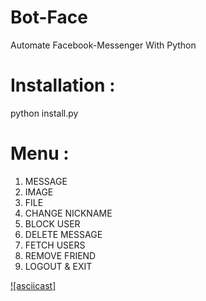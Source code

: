 # Bot-Face
Automate Facebook-Messenger With Python

# Installation :
python install.py

# Menu :
1) MESSAGE
2) IMAGE
3) FILE
4) CHANGE NICKNAME
5) BLOCK USER
6) DELETE MESSAGE
7) FETCH USERS
8) REMOVE FRIEND
00) LOGOUT & EXIT

[![asciicast]](https://asciinema.org/a/CFAFTCkpvWxCm2811lQPqFurY)
